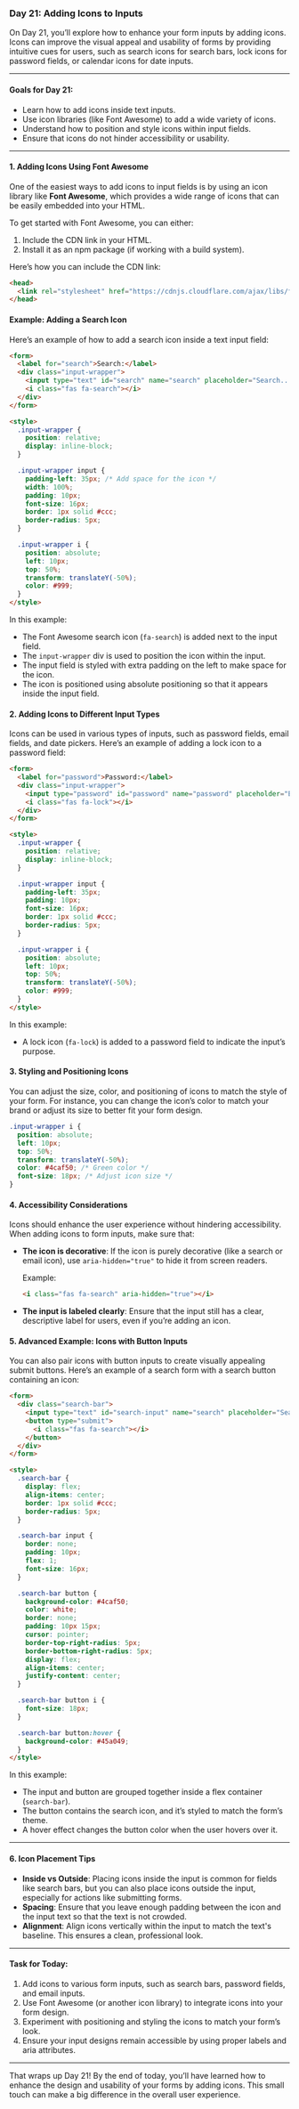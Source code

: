 ### Day 21: Adding Icons to Inputs

On Day 21, you’ll explore how to enhance your form inputs by adding icons. Icons can improve the visual appeal and usability of forms by providing intuitive cues for users, such as search icons for search bars, lock icons for password fields, or calendar icons for date inputs.

---

#### Goals for Day 21:
- Learn how to add icons inside text inputs.
- Use icon libraries (like Font Awesome) to add a wide variety of icons.
- Understand how to position and style icons within input fields.
- Ensure that icons do not hinder accessibility or usability.

---

#### 1. Adding Icons Using Font Awesome

One of the easiest ways to add icons to input fields is by using an icon library like **Font Awesome**, which provides a wide range of icons that can be easily embedded into your HTML.

To get started with Font Awesome, you can either:
1. Include the CDN link in your HTML.
2. Install it as an npm package (if working with a build system).

Here’s how you can include the CDN link:

```html
<head>
  <link rel="stylesheet" href="https://cdnjs.cloudflare.com/ajax/libs/font-awesome/6.0.0-beta3/css/all.min.css">
</head>
```

#### Example: Adding a Search Icon

Here’s an example of how to add a search icon inside a text input field:

```html
<form>
  <label for="search">Search:</label>
  <div class="input-wrapper">
    <input type="text" id="search" name="search" placeholder="Search...">
    <i class="fas fa-search"></i>
  </div>
</form>

<style>
  .input-wrapper {
    position: relative;
    display: inline-block;
  }

  .input-wrapper input {
    padding-left: 35px; /* Add space for the icon */
    width: 100%;
    padding: 10px;
    font-size: 16px;
    border: 1px solid #ccc;
    border-radius: 5px;
  }

  .input-wrapper i {
    position: absolute;
    left: 10px;
    top: 50%;
    transform: translateY(-50%);
    color: #999;
  }
</style>
```

In this example:
- The Font Awesome search icon (`fa-search`) is added next to the input field.
- The `input-wrapper` div is used to position the icon within the input.
- The input field is styled with extra padding on the left to make space for the icon.
- The icon is positioned using absolute positioning so that it appears inside the input field.

#### 2. Adding Icons to Different Input Types

Icons can be used in various types of inputs, such as password fields, email fields, and date pickers. Here’s an example of adding a lock icon to a password field:

```html
<form>
  <label for="password">Password:</label>
  <div class="input-wrapper">
    <input type="password" id="password" name="password" placeholder="Enter password">
    <i class="fas fa-lock"></i>
  </div>
</form>

<style>
  .input-wrapper {
    position: relative;
    display: inline-block;
  }

  .input-wrapper input {
    padding-left: 35px;
    padding: 10px;
    font-size: 16px;
    border: 1px solid #ccc;
    border-radius: 5px;
  }

  .input-wrapper i {
    position: absolute;
    left: 10px;
    top: 50%;
    transform: translateY(-50%);
    color: #999;
  }
</style>
```

In this example:
- A lock icon (`fa-lock`) is added to a password field to indicate the input’s purpose.

#### 3. Styling and Positioning Icons

You can adjust the size, color, and positioning of icons to match the style of your form. For instance, you can change the icon’s color to match your brand or adjust its size to better fit your form design.

```css
.input-wrapper i {
  position: absolute;
  left: 10px;
  top: 50%;
  transform: translateY(-50%);
  color: #4caf50; /* Green color */
  font-size: 18px; /* Adjust icon size */
}
```

#### 4. Accessibility Considerations

Icons should enhance the user experience without hindering accessibility. When adding icons to form inputs, make sure that:
- **The icon is decorative**: If the icon is purely decorative (like a search or email icon), use `aria-hidden="true"` to hide it from screen readers.
  
  Example:
  ```html
  <i class="fas fa-search" aria-hidden="true"></i>
  ```

- **The input is labeled clearly**: Ensure that the input still has a clear, descriptive label for users, even if you’re adding an icon.

#### 5. Advanced Example: Icons with Button Inputs

You can also pair icons with button inputs to create visually appealing submit buttons. Here’s an example of a search form with a search button containing an icon:

```html
<form>
  <div class="search-bar">
    <input type="text" id="search-input" name="search" placeholder="Search...">
    <button type="submit">
      <i class="fas fa-search"></i>
    </button>
  </div>
</form>

<style>
  .search-bar {
    display: flex;
    align-items: center;
    border: 1px solid #ccc;
    border-radius: 5px;
  }

  .search-bar input {
    border: none;
    padding: 10px;
    flex: 1;
    font-size: 16px;
  }

  .search-bar button {
    background-color: #4caf50;
    color: white;
    border: none;
    padding: 10px 15px;
    cursor: pointer;
    border-top-right-radius: 5px;
    border-bottom-right-radius: 5px;
    display: flex;
    align-items: center;
    justify-content: center;
  }

  .search-bar button i {
    font-size: 18px;
  }

  .search-bar button:hover {
    background-color: #45a049;
  }
</style>
```

In this example:
- The input and button are grouped together inside a flex container (`search-bar`).
- The button contains the search icon, and it’s styled to match the form’s theme.
- A hover effect changes the button color when the user hovers over it.

---

#### 6. Icon Placement Tips
- **Inside vs Outside**: Placing icons inside the input is common for fields like search bars, but you can also place icons outside the input, especially for actions like submitting forms.
- **Spacing**: Ensure that you leave enough padding between the icon and the input text so that the text is not crowded.
- **Alignment**: Align icons vertically within the input to match the text's baseline. This ensures a clean, professional look.

---

#### Task for Today:
1. Add icons to various form inputs, such as search bars, password fields, and email inputs.
2. Use Font Awesome (or another icon library) to integrate icons into your form design.
3. Experiment with positioning and styling the icons to match your form’s look.
4. Ensure your input designs remain accessible by using proper labels and aria attributes.

---

That wraps up Day 21! By the end of today, you’ll have learned how to enhance the design and usability of your forms by adding icons. This small touch can make a big difference in the overall user experience.